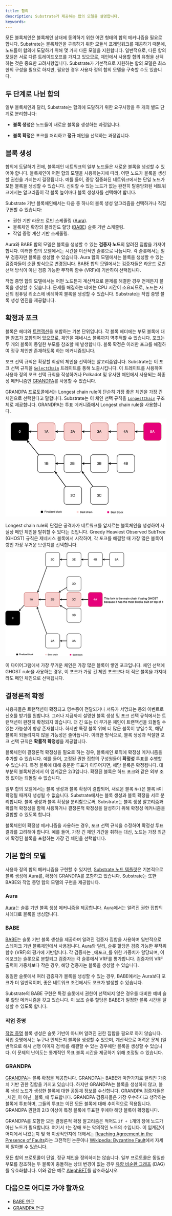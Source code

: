 ```yaml
---
title: 합의
description: Substrate가 제공하는 합의 모델을 설명합니다.
keywords:
---
```


모든 블록체인은 블록체인 상태에 동의하기 위한 어떤 형태의 합의 메커니즘을 필요로 합니다. Substrate는 블록체인을 구축하기 위한 모듈식 프레임워크를 제공하기 때문에, 노드들이 합의에 도달하기 위해 몇 가지 다른 모델을 지원합니다.
일반적으로, 다른 합의 모델은 서로 다른 트레이드오프를 가지고 있으므로, 체인에서 사용할 합의 유형을 선택하는 것은 중요한 고려사항입니다.
Substrate가 기본적으로 지원하는 합의 모델은 최소한의 구성을 필요로 하지만, 필요한 경우 사용자 정의 합의 모델을 구축할 수도 있습니다.

## 두 단계로 나뉜 합의

일부 블록체인과 달리, Substrate는 합의에 도달하기 위한 요구사항을 두 개의 별도 단계로 분리합니다:

- **블록 생성**은 노드들이 새로운 블록을 생성하는 과정입니다.

- **블록 확정**은 포크를 처리하고 **정규** 체인을 선택하는 과정입니다.

## 블록 생성

합의에 도달하기 전에, 블록체인 네트워크의 일부 노드들은 새로운 블록을 생성할 수 있어야 합니다.
블록체인이 어떤 합의 모델을 사용하는지에 따라, 어떤 노드가 블록을 생성할 권한을 가지는지 결정됩니다.
예를 들어, 중앙 집중화된 네트워크에서는 단일 노드가 모든 블록을 생성할 수 있습니다.
신뢰할 수 있는 노드가 없는 완전히 탈중앙화된 네트워크에서는 알고리즘이 각 블록 높이마다 블록 생성자를 선택해야 합니다.

Substrate 기반 블록체인에서는 다음 중 하나의 블록 생성 알고리즘을 선택하거나 직접 구현할 수 있습니다:

- 권한 기반 라운드 로빈 스케줄링 ([Aura](../basic/glossary.md#권한-라운드-aura)).
- 블록체인 확장의 블라인드 할당 ([BABE](../basic/glossary.md#블록체인-확장의-블라인드-할당-babe)) 슬롯 기반 스케줄링.
- 작업 증명 계산 기반 스케줄링.

Aura와 BABE 합의 모델은 블록을 생성할 수 있는 **검증자 노드**의 알려진 집합을 가져야 합니다.
이러한 합의 모델에서는 시간을 이산적인 슬롯으로 나눕니다.
각 슬롯에서는 일부 검증자만 블록을 생성할 수 있습니다.
Aura 합의 모델에서는 블록을 생성할 수 있는 검증자들이 순환 방식으로 변경됩니다.
BABE 합의 모델에서는 검증자들은 라운드 로빈 선택 방식이 아닌 검증 가능한 무작위 함수 (VRF)에 기반하여 선택됩니다.

작업 증명 합의 모델에서는 어떤 노드든지 계산적으로 문제를 해결한 경우 언제든지 블록을 생성할 수 있습니다.
문제를 해결하는 데에는 CPU 시간이 소요되므로, 노드는 자신의 컴퓨팅 리소스에 비례하여 블록을 생성할 수 있습니다.
Substrate는 작업 증명 블록 생성 엔진을 제공합니다.

## 확정과 포크

블록은 헤더와 [트랜잭션](../basic/transaction-types.md)을 포함하는 기본 단위입니다.
각 블록 헤더에는 부모 블록에 대한 참조가 포함되어 있으므로, 체인을 제네시스 블록까지 역추적할 수 있습니다.
포크는 두 개의 블록이 동일한 부모를 참조할 때 발생합니다.
블록 확정은 이러한 포크를 해결하여 정규 체인만 존재하도록 하는 메커니즘입니다.

포크 선택 규칙은 확장할 최상의 체인을 선택하는 알고리즘입니다.
Substrate는 이 포크 선택 규칙을 [`SelectChain`](https://paritytech.github.io/substrate/master/sp_consensus/trait.SelectChain.html) 트레이트를 통해 노출시킵니다.
이 트레이트를 사용하여 사용자 정의 포크 선택 규칙을 작성하거나 Polkadot 및 유사한 체인에서 사용되는 최종성 메커니즘인 [GRANDPA](https://github.com/w3f/consensus/blob/master/pdf/grandpa.pdf)를 사용할 수 있습니다.

GRANDPA 프로토콜에서는 Longest chain rule이 단순히 가장 좋은 체인을 가장 긴 체인으로 선택한다고 말합니다.
Substrate는 이 체인 선택 규칙을 [`LongestChain`](https://paritytech.github.io/substrate/master/sc_consensus/struct.LongestChain.html) 구조체로 제공합니다.
GRANDPA는 투표 메커니즘에서 Longest chain rule을 사용합니다.

![Longest chain rule](/media/images/docs/infrablockchain/learn/substrate/learn/consensus-longest.png)

Longest chain rule의 단점은 공격자가 네트워크를 앞지르는 블록체인을 생성하여 사실상 메인 체인을 탈취할 수 있다는 것입니다.
Greedy Heaviest Observed SubTree (GHOST) 규칙은 제네시스 블록에서 시작하여, 각 포크를 해결할 때 가장 많은 블록이 쌓인 가장 무거운 브랜치를 선택합니다.

![GHOST rule](/media/images/docs/infrablockchain/learn/substrate/learn/consensus-ghost.png)

이 다이어그램에서 가장 무거운 체인은 가장 많은 블록이 쌓인 포크입니다.
체인 선택에 GHOST rule을 사용하는 경우, 이 포크가 가장 긴 체인 포크보다 더 적은 블록을 가지더라도 메인 체인으로 선택됩니다.

## 결정론적 확정

사용자들은 트랜잭션이 확정되고 영수증이 전달되거나 서류가 서명되는 등의 이벤트로 신호를 받기를 원합니다.
그러나 지금까지 설명한 블록 생성 및 포크 선택 규칙에서는 트랜잭션이 완전히 확정되지 않습니다.
더 긴 또는 더 무거운 체인이 트랜잭션을 되돌릴 수 있는 가능성이 항상 존재합니다.
하지만 특정 블록 위에 더 많은 블록이 쌓일수록, 해당 블록이 되돌려지지 않을 가능성은 줄어듭니다.
이러한 방식으로, 블록 생성과 적절한 포크 선택 규칙은 **확률적 확정성**을 제공합니다.

블록체인이 결정론적 확정성을 필요로 하는 경우, 블록체인 로직에 확정성 메커니즘을 추가할 수 있습니다.
예를 들어, 고정된 권한 집합의 구성원들이 **확정성** 투표를 수행할 수 있습니다.
특정 블록에 대해 충분한 투표가 이루어지면, 해당 블록은 확정됩니다.
대부분의 블록체인에서 이 임계값은 2/3입니다.
확정된 블록은 하드 포크와 같은 외부 조정 없이는 되돌릴 수 없습니다.

일부 합의 모델에서는 블록 생성과 블록 확정이 결합되어, 새로운 블록 `N+1`은 블록 `N`이 확정될 때까지 생성될 수 없습니다.
Substrate에서는 블록 생성과 블록 확정을 서로 분리합니다.
블록 생성과 블록 확정을 분리함으로써, Substrate는 블록 생성 알고리즘과 확률적 확정성을 함께 사용하거나 결정론적 확정성을 달성하기 위해 확정성 메커니즘을 결합할 수 있도록 합니다.

블록체인이 확정성 메커니즘을 사용하는 경우, 포크 선택 규칙을 수정하여 확정성 투표 결과를 고려해야 합니다.
예를 들어, 가장 긴 체인 기간을 취하는 대신, 노드는 가장 최근에 확정된 블록을 포함하는 가장 긴 체인을 선택합니다.

## 기본 합의 모델

사용자 정의 합의 메커니즘을 구현할 수 있지만, [Substrate 노드 템플릿](https://github.com/substrate-developer-hub/substrate-node-template)은 기본적으로 블록 생성에 Aura를, 확정에 GRANDPA를 포함하고 있습니다.
Substrate는 또한 BABE와 작업 증명 합의 모델의 구현을 제공합니다.

### Aura

[Aura](https://paritytech.github.io/substrate/master/sc_consensus_aura/index.html)는 슬롯 기반 블록 생성 메커니즘을 제공합니다.
Aura에서는 알려진 권한 집합의 차례대로 블록을 생성합니다.

### BABE

[BABE](https://paritytech.github.io/substrate/master/sc_consensus_babe/index.html)는 슬롯 기반 블록 생성을 제공하며 알려진 검증자 집합을 사용하며 일반적으로 스테이크 기반 블록체인에서 사용됩니다.
Aura와 달리, 슬롯 할당은 검증 가능한 무작위 함수 (VRF)의 평가에 기반합니다.
각 검증자는 _에포크_를 위한 가중치가 할당되며, 이 에포크는 슬롯으로 분할되고 검증자는 각 슬롯에서 VRF를 평가합니다.
검증자의 VRF 출력이 가중치보다 작은 경우, 해당 검증자는 블록을 생성할 수 있습니다.

동일한 슬롯에서 여러 검증자가 블록을 생성할 수 있는 경우, BABE에서는 Aura보다 포크가 더 일반적이며, 좋은 네트워크 조건에서도 포크가 발생할 수 있습니다.

Substrate의 BABE 구현은 특정 슬롯에서 권한이 선택되지 않은 경우를 대비한 예비 슬롯 할당 메커니즘을 갖고 있습니다.
이 보조 슬롯 할당은 BABE가 일정한 블록 시간을 달성할 수 있도록 합니다.

### 작업 증명

[작업 증명](https://paritytech.github.io/substrate/master/sc_consensus_pow/index.html) 블록 생성은 슬롯 기반이 아니며 알려진 권한 집합을 필요로 하지 않습니다.
작업 증명에서는 누구나 언제든지 블록을 생성할 수 있으며, 계산적으로 어려운 문제 (일반적으로 해시 선행 이미지 검색)를 해결할 수 있는 경우에만 블록을 생성할 수 있습니다.
이 문제의 난이도는 통계적인 목표 블록 시간을 제공하기 위해 조정될 수 있습니다.

### GRANDPA

[GRANDPA](https://paritytech.github.io/substrate/master/sc_consensus_grandpa/index.html)는 블록 확정을 제공합니다.
GRANDPA는 BABE와 마찬가지로 알려진 가중치 기반 권한 집합을 가지고 있습니다.
하지만 GRANDPA는 블록을 생성하지 않고, 블록 생성 노드가 생성한 블록에 대한 공동체 정보를 수신합니다.
GRANDPA 검증자들은 _체인_이 아닌 _블록_에 투표합니다.
GRANDPA 검증자들은 가장 우수하다고 생각하는 블록에 투표하며, 그들의 투표는 이전 모든 블록에 대해 추이적으로 적용됩니다.
GRANDPA 권한의 2/3 이상이 특정 블록에 투표한 후에야 해당 블록이 확정됩니다.

GRANDPA를 포함한 모든 결정론적 확정 알고리즘은 적어도 `2f + 1`개의 장애 노드가 아닌 노드가 필요합니다. 여기서 `f`는 장애 또는 악의적인 노드의 수입니다.
이 임계값이 어디에서 나왔는지 및 왜 이상적인지에 대해서는 [Reaching Agreement in the Presence of Faults](https://lamport.azurewebsites.net/pubs/reaching.pdf)라는 고전적인 논문이나 [Wikipedia: Byzantine Fault](https://en.wikipedia.org/wiki/Byzantine_fault)에서 자세히 알아볼 수 있습니다.

모든 합의 프로토콜이 단일, 정규 체인을 정의하지는 않습니다.
일부 프로토콜은 동일한 부모를 참조하는 두 블록이 충돌하는 상태 변경이 없는 경우 [유향 비순환 그래프](https://en.wikipedia.org/wiki/Directed_acyclic_graph) (DAG)를 유효화합니다.
이와 같은 예로 [AlephBFT](https://github.com/aleph-zero-foundation/aleph-node)를 참조하십시오.

## 다음으로 어디로 가야 할까요

- [BABE 연구](https://research.web3.foundation/Polkadot/protocols/block-production/Babe)
- [GRANDPA 연구](https://research.web3.foundation/Polkadot/protocols/finality)